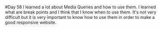 #Day 58
I learned a lot about Media Queries and how to use them.
I learned what are break points and I think that I know when to use them.
It's not very difficult but it is very important to know how to use them in order to make a good responsive website.





